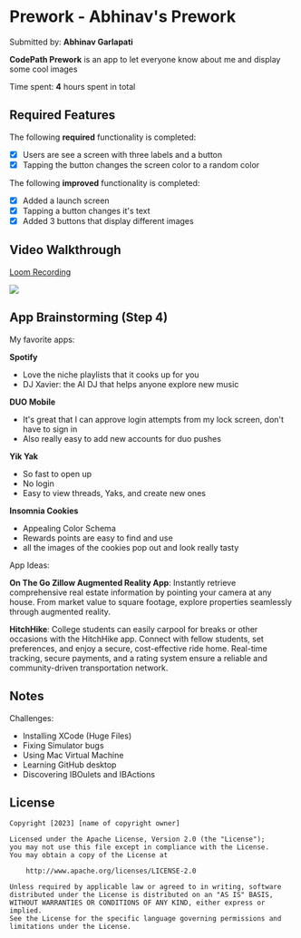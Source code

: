 # Prework - Abhinav's Prework

Submitted by: **Abhinav Garlapati**

**CodePath Prework** is an app to let everyone know about me and display some cool images 

Time spent: **4** hours spent in total

## Required Features

The following **required** functionality is completed:

- [X] Users are see a screen with three labels and a button
- [X] Tapping the button changes the screen color to a random color

The following **improved** functionality is completed:
- [X] Added a launch screen
- [X] Tapping a button changes it's text
- [X] Added 3 buttons that display different images
 
## Video Walkthrough

<div>
    <a href="https://www.loom.com/share/9c90cbd432134416a031a1add18e3012">
      <p>Loom Recording</p>
    </a>
    <a href="https://www.loom.com/share/9c90cbd432134416a031a1add18e3012">
      <img style="max-width:300px;" src="https://cdn.loom.com/sessions/thumbnails/9c90cbd432134416a031a1add18e3012-with-play.gif">
    </a>
  </div>

## App Brainstorming (Step 4)
My favorite apps:

**Spotify**

- Love the niche playlists that it cooks up for you
- DJ Xavier: the AI DJ that helps anyone explore new music

**DUO Mobile**

- It's great that I can approve login attempts from my lock screen, don't have to sign in
- Also really easy to add new accounts for duo pushes

**Yik Yak**

- So fast to open up
- No login
- Easy to view threads, Yaks, and create new ones

**Insomnia Cookies**

- Appealing Color Schema
- Rewards points are easy to find and use
- all the images of the cookies pop out and look really tasty

App Ideas:

**On The Go Zillow Augmented Reality App**: Instantly retrieve comprehensive real estate information by pointing your camera at any house. From market value to square footage, explore properties seamlessly through augmented reality.


**HitchHike**: College students can easily carpool for breaks or other occasions with the HitchHike app. Connect with fellow students, set preferences, and enjoy a secure, cost-effective ride home. Real-time tracking, secure payments, and a rating system ensure a reliable and community-driven transportation network.


## Notes

Challenges:
- Installing XCode (Huge Files)
- Fixing Simulator bugs
- Using Mac Virtual Machine
- Learning GitHub desktop
- Discovering IBOulets and IBActions

## License

    Copyright [2023] [name of copyright owner]

    Licensed under the Apache License, Version 2.0 (the "License");
    you may not use this file except in compliance with the License.
    You may obtain a copy of the License at

        http://www.apache.org/licenses/LICENSE-2.0

    Unless required by applicable law or agreed to in writing, software
    distributed under the License is distributed on an "AS IS" BASIS,
    WITHOUT WARRANTIES OR CONDITIONS OF ANY KIND, either express or implied.
    See the License for the specific language governing permissions and
    limitations under the License.
